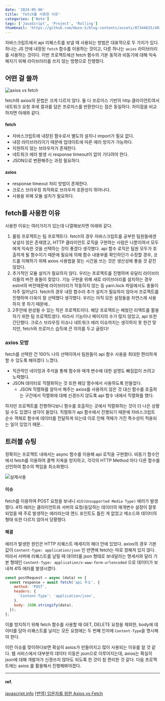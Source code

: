 ```yaml
---
date: '2024-05-06'
title: 'fetch를 사용한 이유'
categories: ['Note']
tags: ['JavaScript', 'Project', 'Rolling']
thumbnail: 'https://github.com/Haze-S/blog-contents/assets/87344625/403a3b63-a3af-41c5-9ce9-895b67c803d2'
---
```


자바스크립트에서 api 리퀘스트를 보낼 때 사용되는 방법은 대표적으로 두 가지가 있다. 하나는 JS 안에 내장된 `fetch` 함수를 이용하는 것이고, 다른 하나는 `axios` 라이브러리를 사용하는 것이다. 이번 프로젝트에선 fetch 함수의 기본 동작과 비동기에 대해 익숙해지기 위해 라이브러리를 쓰지 않는 방향으로 진행했다.

## 어떤 걸 쓸까

![axios vs fetch](https://github.com/Haze-S/blog-contents/assets/87344625/505a45db-821c-4d4d-a51d-7ef9f070d1c5)

fetch와 axios의 문법은 크게 다르지 않다. 둘 다 프로미스 기반의 http 클라이언트여서 네트워크 요청 후에 결과를 담은 프로미스를 반환한다는 점은 동일하다. 차이점을 비교하자면 아래와 같다.

#### fetch

- 자바스크립트에 내장된 함수로서 별도의 설치나 import가 필요 없다.
- 내장 라이브러리이기 때문에 업데이트에 따른 에러 방지가 가능하다.
- 지원하지 않는 브라우저가 존재한다.
- 네트워크 에러 발생 시 response timeout이 없어 기다려야 한다.
- JSON으로 변환해주는 과정 필요하다.

#### axios

- response timeout 처리 방법이 존재한다.
- 크로스 브라우징 최적화로 브라우저 호환성이 뛰어나다.
- 사용을 위해 모듈 설치가 필요하다.

## fetch를 사용한 이유

사용한 이유는 여러가지가 있는데 나열해보자면 아래와 같다.

1. 롤링 프로젝트는 팀 프로젝트다.
   fetch의 경우 자바스크립트를 공부한 팀원들에겐 낯설지 않은 존재였고, HTTP 클라이언트 로직을 구현하는 사람은 나뿐이여서 모두에게 익숙한 것을 선택하는 것이 좋겠다 생각했다. api 함수 로직은 팀원 모두가 호출하게 될 함수이기 때문에 필요에 의해 함수 내용부를 확인하던가 수정할 경우, 코드를 이해하기 위해 axios 사용법을 찾는 시간을 쓰는 것은 생산성에 좋을 것 같진 않았다.
   <br/>
2. 추가적인 모듈 설치가 필요하지 않다.
   우리는 프로젝트를 진행하며 유달리 라이브러리들의 버전 충돌이 잦았다. 기능 구현을 위해 새로 라이브러리를 설치하는 경우 eslint의 버전때문에 라이브러리가 작동하지 않는 등 yarn.lock 파일에서도 충돌이 자주 일어났다. fetch의 경우 내장 함수라 추가 설치가 필요하지 않아서 프로젝트를 진행하며 더욱이 잘 선택했다 생각했다. 우리는 아직 모든 설정들을 자연스레 사용하지 못 하기 때문에..
   <br/>
3. 2주안에 완성될 수 있는 작은 프로젝트이다.
   해당 프로젝트는 배웠던 리액트를 활용하기 위한 팀 프로젝트였다. 따라서 기능이나 페이지의 수가 많지 않았고, api 또한 간단했다. 크로스 브라우징 이슈나 네트워크 에러 이슈까지는 생각하지 못 한건 맞지만, fetch와 프로미스 습득에 큰 의의를 두고 골랐다!

### axios 모방

fetch를 선택한 건 100% 나의 선택이여서 팀원들이 api 함수 사용을 최대한 편리하게 할 수 있도록 해야겠다 느꼈다.

- 직관적인 네이밍과 주석을 통해 함수와 매개 변수에 대한 설명도 빠짐없이 쓰려고 노력했다.
- JSON 데이터로 직렬화하는 것 또한 해당 함수에서 사용하도록 만들었다.
  - JSON 직렬화를 알아서 해주는 axios를 사용하지 않은 것 대신 함수를 호출하는 구간에서 직렬화에 대해 신경쓰지 않도록 api 함수 내에서 직렬화를 했다.

하지만 프로젝트를 진행하다보니 함수를 호출하는 곳에서 직렬화하는 것이 더 나은 상황일 수도 있겠다 생각이 들었다. 직렬화가 api 함수에서 진행되기 때문에 자바스크립트 순수 객체로 함수에 데이터를 전달하게 되는데 이로 인해 객체가 가진 특수성이 적용되는 일이 있었기 때문..

## 트러블 슈팅

정확히는 프로젝트 내에서는 async 함수를 이용해 api 로직을 구현했다. 비동기 함수안에서 fetch를 이용하여 콜백 지옥을 방지하고, 각각의 HTTP Method 마다 다른 함수를 선언하여 함수의 책임을 최소화했다.

![실제사용](https://github.com/Haze-S/blog-contents/assets/87344625/5a121011-8059-4e9a-b2d0-b0fdcab9868e)

#### 이슈

fetch를 이용하여 POST 요청을 보내니 `415(Unsupported Media Type)` 에러가 발생했다.
415 에러는 클라이언트와 서버의 요청/응답하는 데이터의 매개변수 설정이 잘못되었을 때 주로 발생하는 에러라는데 엔드 포인트도 틀린 게 없었고 메소드와 데이터의 형태 또한 다르지 않아서 당황했다.

#### 해결

에러가 발생한 원인은 HTTP 리퀘스트 메세지의 헤더 안에 있었다. axios의 경우 기본값이 `Content-Type: application/json` 인 반면에 fetch는 따로 정해져 있지 않다. 따라서 서버에 리퀘스트를 날릴 때 데이터를 json 형태로 보내달라는 명세서와 달리 기본 형태인 `Content-Type: application/x-www-form-urlencoded` 으로 데이터가 보내져 415 에러를 발생시켰다.

```js
const postRequest = async (data) => {
  const response = await fetch('api 주소', {
    method: 'POST',
    headers: {
      'Content-Type': 'application/json',
    },
    body: JSON.stringify(data),
  });
};
```

이를 방지하기 위해 fetch 함수를 사용할 때 GET, DELETE 요청을 제외한, body에 데이터를 담아 리퀘스트를 날리는 모든 요청에는 두 번째 인자에 `Content-Type`을 명시해야 한다.

이런 이슈를 맞이하다보면 확실히 axios가 만들어지고 많이 사용되는 이유를 알 것 같다. 웹 서비스에서 대부분의 데이터 이동은 json으로 이루어지는데, axios는 확실히 json에 대해 개발자가 신경쓰지 않아도 되도록 한 것이 참 편리한 것 같다. 다음 프로젝트에는 axios 를 활용해서 진행해봐야겠다.

---

#### ref.

[javascript.info](https://ko.javascript.info/fetch#ref-351)
[[번역] 입문자를 위한 Axios vs Fetch](https://velog.io/@eunbinn/Axios-vs-Fetch)
